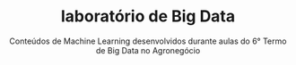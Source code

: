 <h1 align=center>laboratório de Big Data</h1>
<p align=center> Conteúdos de Machine Learning desenvolvidos durante aulas do 6° Termo de Big Data no Agronegócio</p>




